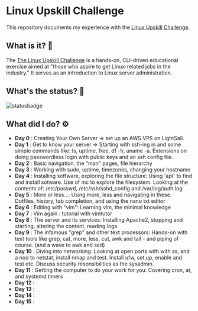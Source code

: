 # Linux Upskill Challenge
This repository documents my experience with the [Linux Upskill Challenge](https://github.com/livialima/linuxupskillchallenge).

## What is it? 🤔
The [The Linux Upskill Challenge](https://linuxupskillchallenge.org/) is a hands-on, CLI-driven educational exercise aimed at "those who aspire to get Linux-related jobs in the industry." It serves as an introduction to Linux server administration.

## What's the status? 🚦
![statusbadge](https://img.shields.io/badge/status-in--progress-orange?style=for-the-badge)

## What did I do? ⚙️
- **Day 0** : Creating Your Own Server => set up an AWS VPS on LightSail.
- **Day 1** : Get to know your server => Starting with ssh-ing in and some simple commands like: ls, uptime, free, df -h, uname -a. Extensions on doing passwordless login with public keys and an ssh config file.
- **Day 2** : Basic navigation, the "man" pages, file hierarchy
- **Day 3** : Working with sudo, uptime, timezones, changing your hostname
- **Day 4** : Installing software, exploring the file structure: Using 'apt' to find and install sotware. Use of mc to explore the filesystem. Looking at the contents of: /etc/passwd, /etc/ssh/sshd_config and /var/log/auth.log
- **Day 5** : More or less...: Using more, less and navigating in these. Dotfiles, history, tab completion, and using the nano txt editor
- **Day 6** : Editing with "vim": Learning vim, the minimal knowledge
- **Day 7** : Vim again : tutorial with vimtutor
- **Day 8** : The server and its services: Installing Apache2, stopping and starting, altering the content, reading logs
- **Day 9** : The infamous "grep" and other text processors: Hands-on with text tools like grep, cat, more, less, cut, awk and tail - and piping of course. (and a wave to awk and sed)
- **Day 10** : Diving into networking: Looking at open ports with with ss, and a nod to netstat, install nmap and test. Install ufw, set up, enable and test etc. Discuss security resonsibilities as the sysadmin.
- **Day 11** : Getting the computer to do your work for you: Covering cron, at, and systemd timers
- **Day 12** :
- **Day 13** :
- **Day 14** :
- **Day 15** :
